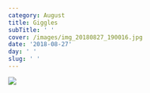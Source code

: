 ```yaml
---
category: August
title: Giggles
subTitle: ' '
cover: /images/img_20180827_190016.jpg
date: '2018-08-27'
day: ' '
slug: ' '
---
```

![](/images/img_20180827_190016.jpg)
